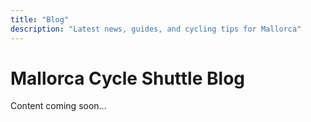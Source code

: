 ```yaml
---
title: "Blog"
description: "Latest news, guides, and cycling tips for Mallorca"
---
```


# Mallorca Cycle Shuttle Blog

Content coming soon...
